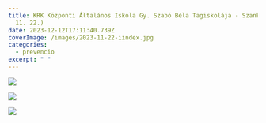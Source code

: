 ```yaml
---
title: KRK Központi Általános Iskola Gy. Szabó Béla Tagiskolája - Szank (2023.
  11. 22.)
date: 2023-12-12T17:11:40.739Z
coverImage: /images/2023-11-22-iindex.jpg
categories:
  - prevencio
excerpt: " "
---
```

![](/images/2023-11-22-8.jpg)

![](/images/2023-11-22-9.jpg)

![](/images/2023-11-22-10.jpg)